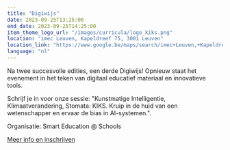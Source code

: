 ```yaml
---
title: "Digiwijs"
date: 2023-09-25T13:25:00
end_date: 2023-09-25T14:25:00
item_theme_logo_url: "/images/curricula/logo_kiks.png"
location: "imec Leuven, Kapeldreef 75, 3001 Leuven"
location_link: "https://www.google.be/maps/search/imec+Leuven,+Kapeldreef+75,+3001+Leuven/@50.8652471,4.6750972,17z/data=!3m1!4b1?entry=ttu"
language: "nl"
---
```


Na twee succesvolle edities, een derde Digiwijs! Opnieuw staat het evenement in het teken van digitaal educatief materiaal en innovatieve tools.

Schrijf je in voor onze sessie: "Kunstmatige Intelligentie, Klimaatverandering, Stomata: KIKS. Kruip in de huid van een wetenschapper en ervaar de bias in AI-systemen.".

Organisatie: Smart Education @ Schools

[Meer info en inschrijven](https://digiwijs.be/)

